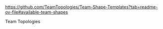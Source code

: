 https://github.com/TeamTopologies/Team-Shape-Templates?tab=readme-ov-file#available-team-shapes

Team Topologies